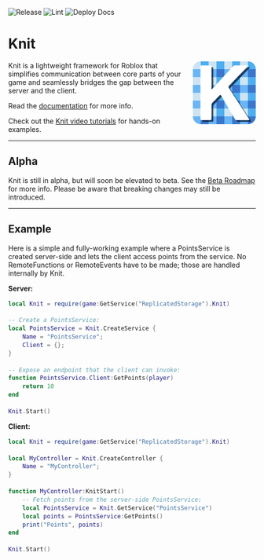 ![Release](https://github.com/Sleitnick/Knit/workflows/Release/badge.svg)
![Lint](https://github.com/Sleitnick/Knit/workflows/Lint/badge.svg)
![Deploy Docs](https://github.com/Sleitnick/Knit/workflows/Deploy%20Docs/badge.svg)

# Knit

<img align="right" src="logo/rounded/knit_logo_rounded_256.png" width="128px" style="margin-left: 20px;">

Knit is a lightweight framework for Roblox that simplifies communication between core parts of your game and seamlessly bridges the gap between the server and the client.

Read the [documentation](https://sleitnick.github.io/Knit/) for more info.

Check out the [Knit video tutorials](https://www.youtube.com/playlist?list=PLk3R4TM3pnqusf59x2tZ8f-5vE2c3L5S9) for hands-on examples.

-------------------

## Alpha
Knit is still in alpha, but will soon be elevated to beta. See the [Beta Roadmap](https://github.com/Sleitnick/Knit/projects/1) for more info. Please be aware that breaking changes may still be introduced.

-------------------

## Example

Here is a simple and fully-working example where a PointsService is created server-side and lets the client access points from the service. No RemoteFunctions or RemoteEvents have to be made; those are handled internally by Knit.

**Server:**
```lua
local Knit = require(game:GetService("ReplicatedStorage").Knit)

-- Create a PointsService:
local PointsService = Knit.CreateService {
	Name = "PointsService";
	Client = {};
}

-- Expose an endpoint that the client can invoke:
function PointsService.Client:GetPoints(player)
	return 10
end

Knit.Start()
```

**Client:**
```lua
local Knit = require(game:GetService("ReplicatedStorage").Knit)

local MyController = Knit.CreateController {
	Name = "MyController";
}

function MyController:KnitStart()
	-- Fetch points from the server-side PointsService:
	local PointsService = Knit.GetService("PointsService")
	local points = PointsService:GetPoints()
	print("Points", points)
end

Knit.Start()
```
